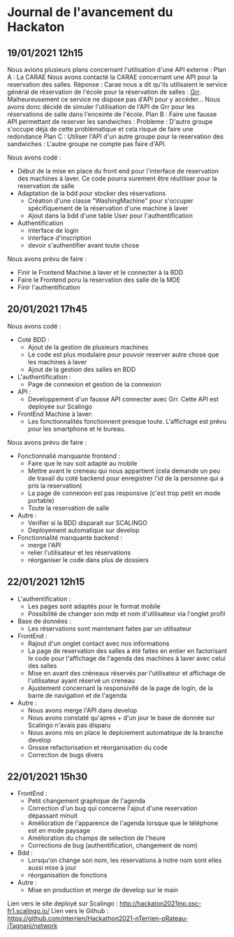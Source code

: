 # Journal de l'avancement du Hackaton

## 19/01/2021 12h15

Nous avions plusieurs plans concernant l'utilisation d'une API externe :
Plan A : La CARAE
    Nous avons contacté la CARAE concernant une API pour la reservation des salles.
    Réponse : Carae nous a dit qu'ils utilisaient le service général de réservation de l'école pour la réservation de salles : [Grr](https://reservation.imt-atlantique.fr/). Malheureusement ce service ne dispose pas d'API pour y accéder...
    Nous avons donc décidé de simuler l'utilisation de l'API de Grr pour les réservations de salle dans l'enceinte de l'école.
Plan B : Faire une fausse API permettant de reserver les sandwiches : 
    Probleme : D'autre groupe s'occupe déjà de cette problématique et cela risque de faire une redondance
Plan C : Utiliser l'API d'un autre groupe pour la reservation des sandwiches :
    L'autre groupe ne compte pas faire d'API.

Nous avons codé :

* Début de la mise en place du front end pour l'interface de reservation des machines à laver. Ce code pourra surement être réutiliser pour la reservation de salle
* Adaptation de la bdd pour stocker des réservations
    * Création d'une classe "WashingMachine" pour s'occuper spécifiquement de la réservation d'une machine à laver
    * Ajout dans la bdd d'une table User pour l'authentification
* Authentification
    * interface de login
    * interface d'inscription
    * devoir s'authentifier avant toute chose

Nous avons prévu de faire : 

* Finir le Frontend Machine à laver et le connecter à la BDD
* Faire le Frontend poru la reservation des salle de la MDE
* Finir l'authentification


## 20/01/2021 17h45

Nous avons codé :
* Coté BDD :
    * Ajout de la gestion de plusieurs machines
    * Le code est plus modulaire pour pouvoir reserver autre chose que les machines à laver
    * Ajout de la gestion des salles en BDD
* L'authentification :
    * Page de connexion et gestion de la connexion
* API :
    * Developpement d'un fausse API connecter avec Grr. Cette API est deployée sur Scalingo
* FrontEnd Machine à laver:
    * Les fonctionnalités fonctionnent presque toute. L'affichage est prévu pour les smartphone et le bureau. 

Nous avons prévu de faire :
* Fonctionnalié manquante frontend :
    * Faire que le nav soit adapté au mobile
    * Mettre avant le creneau qui nous appartient (cela demande un peu de travail du coté backend pour enregistrer l'id de la personne qui a pris la reservation)
    * La page de connexion est pas responsive (c'est trop petit en mode portable)
    * Toute la reservation de salle
* Autre :
    * Verifier si la BDD disparait sur SCALINGO
    * Deployement automatique sur develop
* Fonctionnalité manquante backend :
    * merge l'API
    * relier l'utilisateur et les réservations
    * réorganiser le code dans plus de dossiers

## 22/01/2021 12h15

* L'authentification :
    * Les pages sont adaptés pour le format mobile
    * Possibilité de changer son mdp et nom d'utilisateur via l'onglet profil
* Base de données :
    * Les réservations sont maintenant faites par un utilisateur
* FrontEnd :
    * Rajout d'un onglet contact avec nos informations
    * La page de reservation des salles a été faites en entier en factorisant le code pour l'affichage de l'agenda des machines à laver avec celui des salles
    * Mise en avant des créneaux réservés par l'utilisateur et affichage de l'utilisateur ayant réservé un creneau 
    * Ajustement concernant la responsivité de la page de login, de la barre de navigation et de l'agenda
* Autre :
    * Nous avons merge l'API dans develop
    * Nous avons constaté qu'apres + d'un jour le base de donnée sur Scalingo n'avais pas disparu
    * Nous avons mis en place le deploiement automatique de la branche develop
    * Grosse refactorisation et réorganisation du code
    * Correction de bugs divers
## 22/01/2021 15h30
* FrontEnd :
    * Petit changement graphique de l'agenda
    * Correction d'un bug qui concerne l'ajout d'une reservation dépassant minuit
    * Amélioration de l'apparence de l'agenda lorsque que le téléphone est en mode paysage
    * Amélioration du champs de selection de l'heure
    * Corrections de bug (authentification, changement de nom)
* Bdd :
    * Lorsqu'on change son nom, les réservations à notre nom sont elles aussi mise à jour
    * réorganisation de fonctions
* Autre :
    * Mise en production et merge de develop sur le main



Lien vers le site deployé sur Scalingo : http://hackaton2021jnp.osc-fr1.scalingo.io/
Lien vers le Github : https://github.com/nterrien/Hackathon2021-nTerrien-pRateau-jTagnani/network